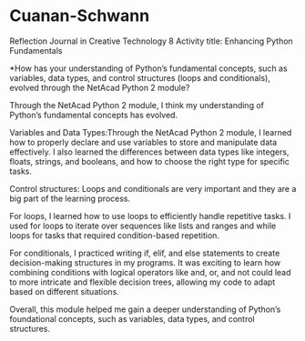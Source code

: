 # Cuanan-Schwann
Reflection Journal in Creative Technology 8 Activity title: Enhancing Python Fundamentals

*How has your understanding of Python’s fundamental concepts, such as variables, data types, and control structures (loops and conditionals), evolved through the NetAcad Python 2 module?

Through the NetAcad Python 2 module, I think my understanding of Python’s fundamental concepts has evolved.

  Variables and Data Types:Through the NetAcad Python 2 module, I learned how to properly declare and use variables to store and manipulate data effectively. I also learned the differences between data types like integers, floats, strings, and booleans, and how to choose the right type for specific tasks.

Control structures: Loops and conditionals are very important and they are a big part of the learning process.

For loops, I learned how to use loops to efficiently handle repetitive tasks. I used for loops to iterate over sequences like lists and ranges and while loops for tasks that required condition-based repetition.

For conditionals, I practiced writing if, elif, and else statements to create decision-making structures in my programs. It was exciting to learn how combining conditions with logical operators like and, or, and not could lead to more intricate and flexible decision trees, allowing my code to adapt based on different situations.

Overall, this module helped me gain a deeper understanding of Python’s foundational concepts, such as variables, data types, and control structures.
